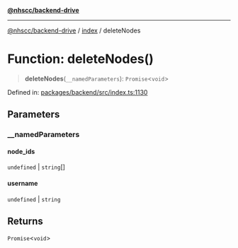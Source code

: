 [**@nhscc/backend-drive**](../../README.md)

***

[@nhscc/backend-drive](../../README.md) / [index](../README.md) / deleteNodes

# Function: deleteNodes()

> **deleteNodes**(`__namedParameters`): `Promise`\<`void`\>

Defined in: [packages/backend/src/index.ts:1130](https://github.com/nhscc/drive.api.hscc.bdpa.org/blob/778d79f3487f712a80fb10da82bed3843d3db5fd/packages/backend/src/index.ts#L1130)

## Parameters

### \_\_namedParameters

#### node_ids

`undefined` \| `string`[]

#### username

`undefined` \| `string`

## Returns

`Promise`\<`void`\>

